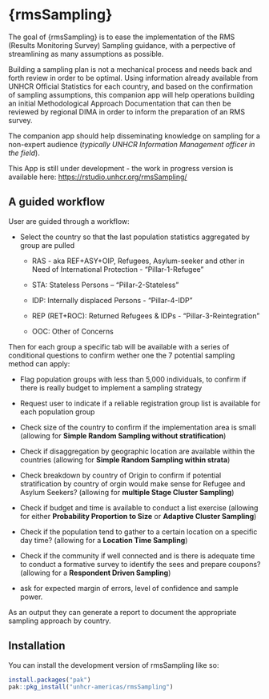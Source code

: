 
<!-- README.md is generated from README.Rmd. Please edit that file -->

# {rmsSampling}

<!-- badges: start -->
<!-- badges: end -->

The goal of {rmsSampling} is to ease the implementation of the RMS
(Results Monitoring Survey) Sampling guidance, with a perpective of
streamlining as many assumptions as possible.

Building a sampling plan is not a mechanical process and needs back and
forth review in order to be optimal. Using information already available
from UNHCR Official Statistics for each country, and based on the
confirmation of sampling assumptions, this companion app will help
operations building an initial Methodological Approach Documentation
that can then be reviewed by regional DIMA in order to inform the
preparation of an RMS survey.

The companion app should help disseminating knowledge on sampling for a
non-expert audience (*typically UNHCR Information Management officer in
the field*).

This App is still under development - the work in progress version is
available here: <https://rstudio.unhcr.org/rmsSampling/>

## A guided workflow

User are guided through a workflow:

- Select the country so that the last population statistics aggregated
  by group are pulled

  - RAS - aka REF+ASY+OIP, Refugees, Asylum-seeker and other in Need of
    International Protection - “Pillar-1-Refugee”

  - STA: Stateless Persons – “Pillar-2-Stateless”

  - IDP: Internally displaced Persons - “Pillar-4-IDP”

  - REP (RET+ROC): Returned Refugees & IDPs - “Pillar-3-Reintegration”

  - OOC: Other of Concerns

Then for each group a specific tab will be available with a series of
conditional questions to confirm wether one the 7 potential sampling
method can apply:

- Flag population groups with less than 5,000 individuals, to confirm if
  there is really budget to implement a sampling strategy

- Request user to indicate if a reliable registration group list is
  available for each population group

- Check size of the country to confirm if the implementation area is
  small (allowing for **Simple Random Sampling without stratification**)

- Check if disaggregation by geographic location are available within
  the countries (allowing for **Simple Random Sampling within
  strata**)  

- Check breakdown by country of Origin to confirm if potential
  stratification by country of orgin would make sense for Refugee and
  Asylum Seekers? (allowing for **multiple Stage Cluster Sampling**)

- Check if budget and time is available to conduct a list exercise
  (allowing for either **Probability Proportion to Size** or **Adaptive
  Cluster Sampling**)

- Check if the population tend to gather to a certain location on a
  specific day time? (allowing for a **Location Time Sampling**)

- Check if the community if well connected and is there is adequate time
  to conduct a formative survey to identify the sees and prepare
  coupons? (allowing for a **Respondent Driven Sampling**)

- ask for expected margin of errors, level of confidence and sample
  power.

As an output they can generate a report to document the appropriate
sampling approach by country.

## Installation

You can install the development version of rmsSampling like so:

``` r
install.packages("pak")
pak::pkg_install("unhcr-americas/rmsSampling")  
```
